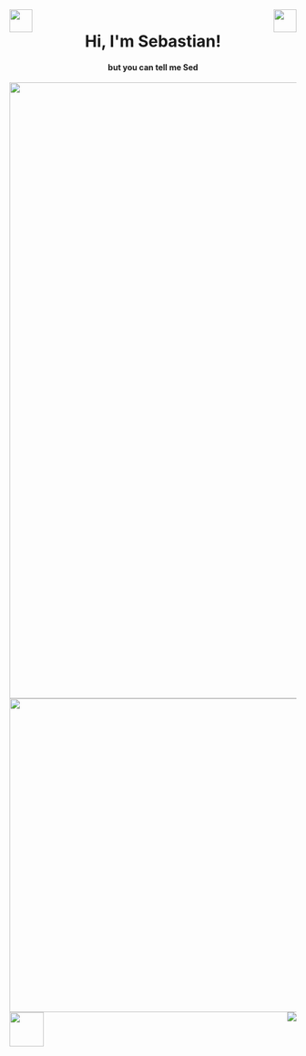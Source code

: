 <img align="left" src="https://github.com/TheDudeThatCode/TheDudeThatCode/blob/master/Assets/Hi.gif" width="40"/>
<img align="right" src="https://github.com/TheDudeThatCode/TheDudeThatCode/blob/master/Assets/Hi.gif" width="40"/>
<h1 align="center">Hi, I'm Sebastian! </h1> 
<h4 align="center">but you can tell me Sed </h4>
  
<img align="center" src="https://firebasestorage.googleapis.com/v0/b/port-e39af.appspot.com/o/README_HEAD.svg?alt=media&token=27c7d262-2a65-4857-abaa-1a82c21dc9b0" width="1080" />

<a  href="https://github.com/exSED">
  <img src="https://github-readme-stats.vercel.app/api?username=exSED&show_icons=true&theme=transparent" width="550"/>
  <img align="right" src="https://github-readme-stats.vercel.app/api/top-langs/?username=exSED&theme=transparent&hide=glsl" />
</a>

<img src="https://media.giphy.com/media/LnQjpWaON8nhr21vNW/giphy.gif" width="60">

